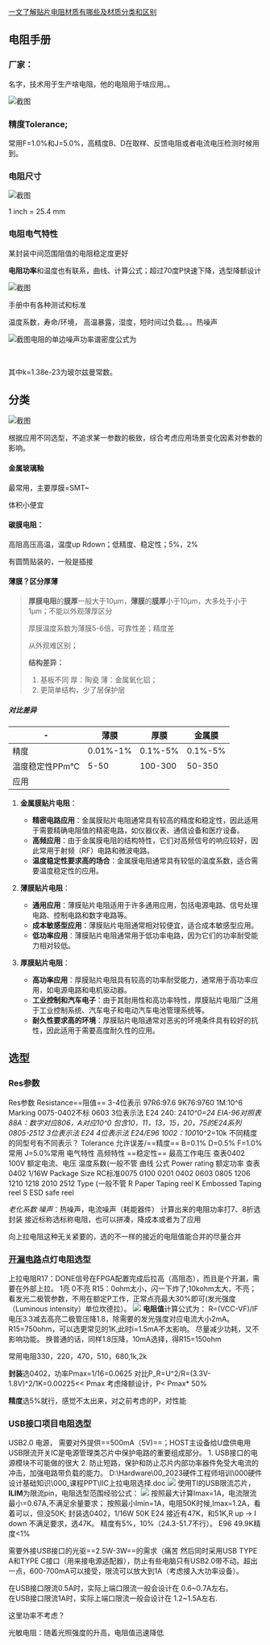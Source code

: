 [一文了解贴片电阻材质有哪些及材质分类和区别](note://WEBd2cd66f97eab6707368c47b20e31626e)

## **电阻手册**

### **厂家：**

名字，技术用于生产啥电阻，他的电阻用于啥应用。。

![截图](2858cd0c8e710070172f15740d281a13.png)

### **精度Tolerance**;

常用F=1.0%和J=5.0%，高精度B、D在取样、反馈电阻或者电流电压检测时候用到。

### **电阻尺寸**

![截图](c4de635306b4b8a9750f253e7628f2e1.png)

1 inch = 25.4 mm

### **电阻电气特性**

某封装中间范围阻值的电阻稳定度更好

**电阻功率**和温度也有联系，曲线、计算公式；超过70度P快速下降，选型降额设计

![截图](6ebf63485a9750cddd2e0f0db63d6ee6.png)

手册中有各种测试和标准

温度系数，寿命/环境， 高温暴露，湿度，短时间过负载。。。热噪声

![截图](0a49d447615203c214ea747e8ae65104.png)电阻的单边噪声功率谱密度公式为

<br/>

其中k=1.38e-23为玻尔兹曼常数。

## **分类**

![截图](a180ce2b23737372d4ef64529b1ee225.png)

根据应用不同选型，不追求某一参数的极致，综合考虑应用场景变化因素对参数的影响。

#### **金属玻璃釉**

最常用，主要厚膜=SMT\~

体积小便宜

#### **碳膜电阻：**

高阻高压高温，温度up Rdown；低精度、稳定性；5%，2%

有圆筒贴装的，一般是插接

#### **薄膜**？区分厚薄

> **厚膜电阻**的**膜厚**一般大于10μm，**薄膜**的**膜厚**小于10μm，大多处于小于1μm；不能以外观薄厚区分
> 
> 厚膜温度系数为薄膜5-6倍，可靠性差；精度差
> 
> 从外观难区别；
> 
> **结构差异：**
> 
> 1. 基板不同  厚：陶瓷 薄：金属氧化铝；
> 2. 更简单结构，少了层保护层

##### 对比差异

 -|薄膜|厚膜|金属膜
 ---|---|---|---
 精度|0.01%-1%|0.1%-5%|0.1%-5%
 温度稳定性PPm°C|5-50|100-300|50-350
 应用|||  


1. **金属膜贴片电阻**：    
    - **精密电路应用**：金属膜贴片电阻通常具有较高的精度和稳定性，因此适用于需要精确电阻值的精密电路，如仪器仪表、通信设备和医疗设备。        
    - **高频应用**：由于金属膜电阻的结构特性，它们对高频信号的响应较好，因此常用于射频（RF）电路和微波电路。        
    - **温度稳定性要求高的场合**：金属膜电阻通常具有较低的温度系数，适合需要温度稳定性的应用。
        
2. **薄膜贴片电阻**：    
    - **通用应用**：薄膜贴片电阻适用于许多通用应用，包括电源电路、信号处理电路、控制电路和数字电路等。        
    - **成本敏感型应用**：薄膜贴片电阻通常相对较便宜，适合成本敏感型应用。        
    - **低功率应用**：薄膜贴片电阻通常用于低功率电路，因为它们的功率耐受能力相对较低。
        
3. **厚膜贴片电阻**：    
    - **高功率应用**：厚膜贴片电阻具有较高的功率耐受能力，通常用于高功率应用，如电源电路和电机驱动器。        
    - **工业控制和汽车电子**：由于其耐用性和高功率特性，厚膜贴片电阻广泛用于工业控制系统、汽车电子和电动汽车电池管理系统等。        
    - **耐久性要求高的环境**：厚膜贴片电阻通常对恶劣的环境条件具有较好的抗性，因此适用于需要高度耐久性的应用。


## 选型
### Res参数
Res参数
	Resistance==阻值==
		3-4位表示
			97R6:97.6
			9K76:9760
			1M:10^6
		Marking
			0075-0402不标
			0603
				3位表示法 E24
					240: 24*10^0=24
				EIA-96对照表
					88A：数字对应806，A对应10^0
					包含10，11，13，15，20，75的E24系列
			0805-2512
				3位表示法 E24
				4位表示法 E24/E96
					1002：100*10^2=10k
			不同精度的同型号有不同表示？
	Tolerance
		允许误差/==精度==
			B=0.1%
			D=0.5%
			F=1.0%常用
			J=5.0%常用
	电气特性
		高频特性
		==稳定性==
			最高工作电压
				查表0402 100V
			额定电流、电压
			温度系数(一般不管
				曲线
				公式
			Power rating
				额定功率
					查表0402 1/16W
	Package
		Size
			RC标准0075 0100 0201 0402 0603 0805 1206 1210 1218 2010 2512
		Type (一般不管
			R
				Paper Taping reel
			K
				Embossed Taping reel
			S
				ESD safe reel

*老化系数*
*噪声*：热噪声，电流噪声（耗能器件）
计算出来的电阻功率打7、8折选封装
接近标称选标称电阻，也可以拼凑，降成本或者为了应用

向上拉电阻这种无关紧要的，选的不一样的接近的电阻值能合并的尽量合并

### [开漏电路](常见电路.md)点灯电阻选型

上拉电阻R17：DONE信号在FPGA配置完成后拉高（高阻态），而且是个开漏，需要在外部上拉。
1亮 0不亮
R15：0ohm太小，闪一下炸了;10kohm太大，不亮；看发光二极管参数，不用在额定P工作，正常点亮最大30%即可(发光强度（Luminous intensity）单位坎德拉）。
![](Pasted%20image%2020230916204440.png)
**电阻值**计算公式为： R=(VCC-VF)/IF
电压3.3减去高亮二极管压降1.8，除需要的发光强度对应电流大小2mA。
R15=750ohm，可以选更常见的1K,此时i=1.5mA不太影响。
	尽量减少功耗，又不影响功能。
换普通的话，同样1.8压降，10mA选择，得R15=150ohm

常用电阻330，220，470，510，680,1k,2k

**封装**选0402，功率Pmax=1/16=0.0625
对比P_R=U^2/R=(3.3V-1.8V)^2/1K=0.00225<< Pmax
考虑降额设计，P< Pmax* 50%

**精度**选5%就行，感觉不太出来，对之前考虑的P，对性能

### USB接口项目电阻选型
USB2.0 电源， 需要对外提供==500mA（5V)==；HOST主设备给U盘供电用
USB限流开关IC是电源管理类芯片中保护电路的重要组成部分。
	1. USB接口的电源模块不可能做的很大
	2. 防止短路，保护和防止芯片内部功率器件免受大电流的冲击，加强电路带负载的能力。
D:\Hardware\00_2023硬件工程师培训\000硬件设计基础知识\000_课程PPT\IIC上拉电阻选择.doc
![](Pasted%20image%2020230916223035.png)
使用TI的USB限流芯片，**ILIM**为限流pin，电阻选型范围经验公式：
![](Pasted%20image%2020230916225150.png)
按照最大计算Imax=1A，电流限流最小=0.67A,不满足余量要求；
按照最小Imin=1A，电阻50K时候,Imax=1.2A，看着可以，但没50K;
封装选0402，1/16W 50K
E24
接近有47K，和51K,R up -> I down 不满足要求，选47K。
精度有5%，10%（24.3-51.7不行）。
E96
49.9K精度<1%

需要外接USB接口的光驱==2.5W-3W==的需求（痛苦
然后同时采用USB TYPE A和TYPE C接口（用来接电源适配器），防止有些电脑只有USB2.0带不动。超出一点，600-700mA可以接受，限流可以放大到1A（考虑接入大功率设备）。

在USB接口限流0.5A时，实际上端口限流一般会设计在 0.6~0.7A左右。  
在USB接口限流1A时，实际上端口限流一般会设计在 1.2~1.5A左右.

这里功率不考虑？


光敏电阻：随着光照强度的升高，电阻值迅速降低
